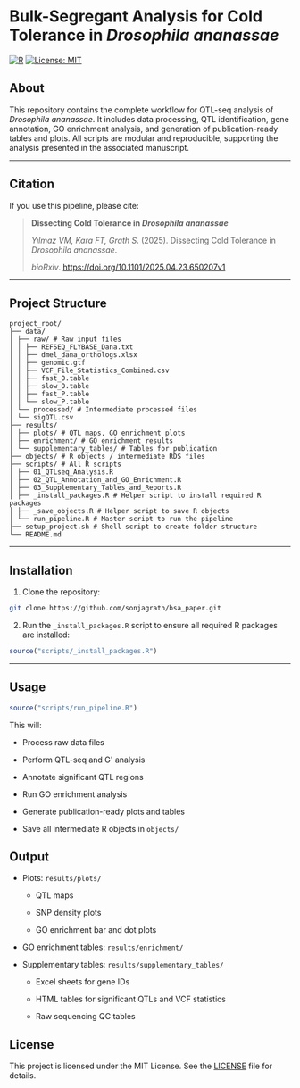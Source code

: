 # Bulk-Segregant Analysis for Cold Tolerance in _Drosophila ananassae_

[![R](https://img.shields.io/badge/R-%3E%3D4.1-blue.svg)](https://www.r-project.org/) 
[![License: MIT](https://img.shields.io/badge/License-MIT-yellow.svg)](https://opensource.org/licenses/MIT)

## About

This repository contains the complete workflow for QTL-seq analysis of *Drosophila ananassae*. It includes data processing, QTL identification, gene annotation, GO enrichment analysis, and generation of publication-ready tables and plots. All scripts are modular and reproducible, supporting the analysis presented in the associated manuscript.

---

## Citation

If you use this pipeline, please cite:

> **Dissecting Cold Tolerance in *Drosophila ananassae***
> 
> *Yılmaz VM, Kara FT, Grath S*. (2025). Dissecting Cold Tolerance in *Drosophila ananassae*.
> 
> *bioRxiv*. https://doi.org/10.1101/2025.04.23.650207v1

---

## Project Structure
```
project_root/
├── data/
│ ├── raw/ # Raw input files
│ │ ├── REFSEQ_FLYBASE_Dana.txt
│ │ ├── dmel_dana_orthologs.xlsx
│ │ ├── genomic.gtf
│ │ ├── VCF_File_Statistics_Combined.csv
│ │ ├── fast_O.table
│ │ ├── slow_O.table
│ │ ├── fast_P.table
│ │ └── slow_P.table
│ └── processed/ # Intermediate processed files
│ └── sigQTL.csv
├── results/
│ ├── plots/ # QTL maps, GO enrichment plots
│ ├── enrichment/ # GO enrichment results
│ └── supplementary_tables/ # Tables for publication
├── objects/ # R objects / intermediate RDS files
├── scripts/ # All R scripts
│ ├── 01_QTLseq_Analysis.R
│ ├── 02_QTL_Annotation_and_GO_Enrichment.R
│ ├── 03_Supplementary_Tables_and_Reports.R
│ ├── _install_packages.R # Helper script to install required R packages
│ ├── _save_objects.R # Helper script to save R objects
│ └── run_pipeline.R # Master script to run the pipeline
├── setup_project.sh # Shell script to create folder structure
└── README.md
```

---

## Installation

1. Clone the repository:
   
```bash
git clone https://github.com/sonjagrath/bsa_paper.git
```
2. Run the `_install_packages.R` script to ensure all required R packages are installed:

```r
source("scripts/_install_packages.R")
```
   
---

## Usage

```r
source("scripts/run_pipeline.R")
```

This will:

- Process raw data files

- Perform QTL-seq and G' analysis

- Annotate significant QTL regions

- Run GO enrichment analysis

- Generate publication-ready plots and tables

- Save all intermediate R objects in `objects/`

## Output

- Plots: `results/plots/`

  - QTL maps

  - SNP density plots

  - GO enrichment bar and dot plots

- GO enrichment tables: `results/enrichment/`

- Supplementary tables: `results/supplementary_tables/`

  - Excel sheets for gene IDs

  - HTML tables for significant QTLs and VCF statistics

  - Raw sequencing QC tables



## License

This project is licensed under the MIT License. See the [LICENSE](LICENSE) file for details.

